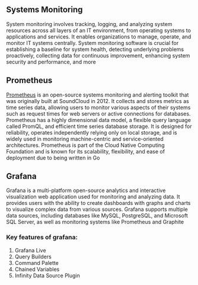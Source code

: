 ## Systems Monitoring
System monitoring involves tracking, logging, and analyzing system resources across all layers of an IT environment, from operating systems to applications and services. 
It enables organizations to manage, operate, and monitor IT systems centrally. 
System monitoring software is crucial for establishing a baseline for system health, detecting underlying problems proactively, collecting data for continuous improvement, enhancing system security and performance, and more


## Prometheus 
[Prometheus](https://prometheus.io/) is an open-source systems monitoring and alerting toolkit that was originally built at SoundCloud in 2012. It collects and stores metrics as time series data, allowing users to monitor various aspects of their systems such as request times for web servers or active connections for databases. Prometheus has a highly dimensional data model, a flexible query language called PromQL, and efficient time series database storage. It is designed for reliability, operates independently relying only on local storage, and is widely used in monitoring machine-centric and service-oriented architectures. Prometheus is part of the Cloud Native Computing Foundation and is known for its scalability, flexibility, and ease of deployment due to being written in Go



## Grafana
Grafana is a multi-platform open-source analytics and interactive visualization web application used for monitoring and analyzing data. 
It provides users with the ability to create dashboards with graphs and charts to visualize complex data from various sources. 
Grafana supports multiple data sources, including databases like MySQL, PostgreSQL, and Microsoft SQL Server, as well as monitoring systems like Prometheus and Graphite

### Key features of grafana:
1. Grafana Live
2. Query Builders
3. Command Palette
4. Chained Variables
5. Infinity Data Source Plugin
   
